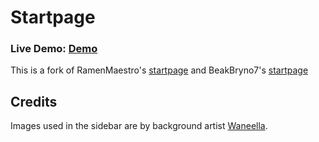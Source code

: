 Startpage
========

### Live Demo: <a href="http://oredaze.github.io/homepage/">Demo</a>

This is a fork of RamenMaestro's [startpage](https://github.com/RamenMaestro/startpage) and BeakBryno7's [startpage](https://github.com/BeakBryno7/startpage)

## Credits
Images used in the sidebar are by background artist [Waneella](https://twitter.com/waneella_).
